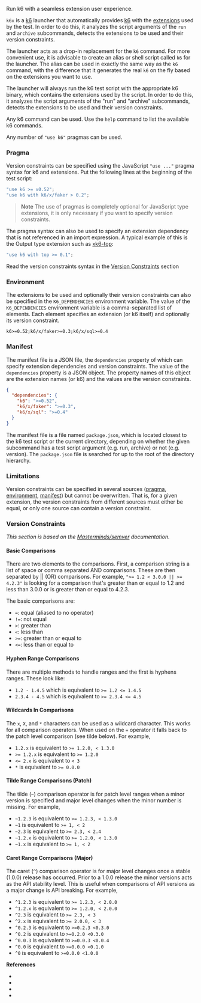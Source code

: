 Run k6 with a seamless extension user experience.

`k6x` is a [k6] launcher that automatically provides [k6] with the [extensions] used by the test. In order to do this, it analyzes the script arguments of the `run` and `archive` subcommands, detects the extensions to be used and their version constraints.

The launcher acts as a drop-in replacement for the `k6` command. For more convenient use, it is advisable to create an alias or shell script called `k6` for the launcher. The alias can be used in exactly the same way as the `k6` command, with the difference that it generates the real `k6` on the fly based on the extensions you want to use.

The launcher will always run the k6 test script with the appropriate k6 binary, which contains the extensions used by the script. In order to do this, it analyzes the script arguments of the "run" and "archive" subcommands, detects the extensions to be used and their version constraints.

Any k6 command can be used. Use the `help` command to list the available k6 commands.

Any number of `"use k6"` pragmas can be used.

### Pragma

Version constraints can be specified using the JavaScript `"use ..."` pragma syntax for k6 and extensions. Put the following lines at the beginning of the test script:

```js
"use k6 >= v0.52";
"use k6 with k6/x/faker > 0.2";
```

> **Note**
> The use of pragmas is completely optional for JavaScript type extensions, it is only necessary if you want to specify version constraints.

The pragma syntax can also be used to specify an extension dependency that is not referenced in an import expression. A typical example of this is the Output type extension such as [xk6-top]:

```js
"use k6 with top >= 0.1";
```

Read the version constraints syntax in the [Version Constraints](#version-constraints) section

### Environment

The extensions to be used and optionally their version constraints can also be specified in the `K6_DEPENDENCIES` environment variable. The value of the `K6_DEPENDENCIES` environment variable is a comma-separated list of elements. Each element specifies an extension (or k6 itself) and optionally its version constraint.

```
k6>=0.52;k6/x/faker>=0.3;k6/x/sql>=0.4
```

### Manifest

The manifest file is a JSON file, the `dependencies` property of which can specify extension dependencies and version constraints. The value of the `dependencies` property is a JSON object. The property names of this object are the extension names (or k6) and the values ​​are the version constraints.

```json
{
  "dependencies": {
    "k6": ">=0.52",
    "k6/x/faker": ">=0.3",
    "k6/x/sql": ">=0.4"
  }
}
```

The manifest file is a file named `package.json`, which is located closest to the k6 test script or the current directory, depending on whether the given subcommand has a test script argument (e.g. run, archive) or not (e.g. version). The `package.json` file is searched for up to the root of the directory hierarchy.

### Limitations

Version constraints can be specified in several sources ([pragma](#pragma), [environment](#environment), [manifest](#manifest)) but cannot be overwritten. That is, for a given extension, the version constraints from different sources must either be equal, or only one source can contain a version constraint.

### Version Constraints

*This section is based on the [Masterminds/semver] documentation.*

#### Basic Comparisons

There are two elements to the comparisons. First, a comparison string is a list
of space or comma separated AND comparisons. These are then separated by || (OR)
comparisons. For example, `">= 1.2 < 3.0.0 || >= 4.2.3"` is looking for a
comparison that's greater than or equal to 1.2 and less than 3.0.0 or is
greater than or equal to 4.2.3.

The basic comparisons are:

* `=`: equal (aliased to no operator)
* `!=`: not equal
* `>`: greater than
* `<`: less than
* `>=`: greater than or equal to
* `<=`: less than or equal to

#### Hyphen Range Comparisons

There are multiple methods to handle ranges and the first is hyphens ranges.
These look like:

* `1.2 - 1.4.5` which is equivalent to `>= 1.2 <= 1.4.5`
* `2.3.4 - 4.5` which is equivalent to `>= 2.3.4 <= 4.5`

#### Wildcards In Comparisons

The `x`, `X`, and `*` characters can be used as a wildcard character. This works
for all comparison operators. When used on the `=` operator it falls
back to the patch level comparison (see tilde below). For example,

* `1.2.x` is equivalent to `>= 1.2.0, < 1.3.0`
* `>= 1.2.x` is equivalent to `>= 1.2.0`
* `<= 2.x` is equivalent to `< 3`
* `*` is equivalent to `>= 0.0.0`

#### Tilde Range Comparisons (Patch)

The tilde (`~`) comparison operator is for patch level ranges when a minor
version is specified and major level changes when the minor number is missing.
For example,

* `~1.2.3` is equivalent to `>= 1.2.3, < 1.3.0`
* `~1` is equivalent to `>= 1, < 2`
* `~2.3` is equivalent to `>= 2.3, < 2.4`
* `~1.2.x` is equivalent to `>= 1.2.0, < 1.3.0`
* `~1.x` is equivalent to `>= 1, < 2`

#### Caret Range Comparisons (Major)

The caret (`^`) comparison operator is for major level changes once a stable
(1.0.0) release has occurred. Prior to a 1.0.0 release the minor versions acts
as the API stability level. This is useful when comparisons of API versions as a
major change is API breaking. For example,

* `^1.2.3` is equivalent to `>= 1.2.3, < 2.0.0`
* `^1.2.x` is equivalent to `>= 1.2.0, < 2.0.0`
* `^2.3` is equivalent to `>= 2.3, < 3`
* `^2.x` is equivalent to `>= 2.0.0, < 3`
* `^0.2.3` is equivalent to `>=0.2.3 <0.3.0`
* `^0.2` is equivalent to `>=0.2.0 <0.3.0`
* `^0.0.3` is equivalent to `>=0.0.3 <0.0.4`
* `^0.0` is equivalent to `>=0.0.0 <0.1.0`
* `^0` is equivalent to `>=0.0.0 <1.0.0`


**References**

- [k6]: https://k6.io
- [extensions]: https://grafana.com/docs/k6/latest/extensions/
- [Masterminds/semver]: https://github.com/Masterminds/semver
- [xk6-top]: https://github.com/szkiba/xk6-top
